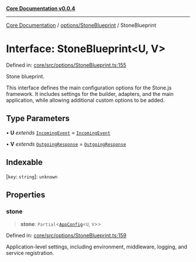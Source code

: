[**Core Documentation v0.0.4**](../../../README.md)

***

[Core Documentation](../../../modules.md) / [options/StoneBlueprint](../README.md) / StoneBlueprint

# Interface: StoneBlueprint\<U, V\>

Defined in: [core/src/options/StoneBlueprint.ts:155](https://github.com/stonemjs/core/blob/2adc2da4c7e3b5a9f593c198ba7e8ad639651777/src/options/StoneBlueprint.ts#L155)

Stone blueprint.

This interface defines the main configuration options for the Stone.js framework.
It includes settings for the builder, adapters, and the main application,
while allowing additional custom options to be added.

## Type Parameters

• **U** *extends* [`IncomingEvent`](../../../events/IncomingEvent/classes/IncomingEvent.md) = [`IncomingEvent`](../../../events/IncomingEvent/classes/IncomingEvent.md)

• **V** *extends* [`OutgoingResponse`](../../../events/OutgoingResponse/classes/OutgoingResponse.md) = [`OutgoingResponse`](../../../events/OutgoingResponse/classes/OutgoingResponse.md)

## Indexable

\[`key`: `string`\]: `unknown`

## Properties

### stone

> **stone**: `Partial`\<[`AppConfig`](AppConfig.md)\<`U`, `V`\>\>

Defined in: [core/src/options/StoneBlueprint.ts:159](https://github.com/stonemjs/core/blob/2adc2da4c7e3b5a9f593c198ba7e8ad639651777/src/options/StoneBlueprint.ts#L159)

Application-level settings, including environment, middleware, logging, and service registration.
